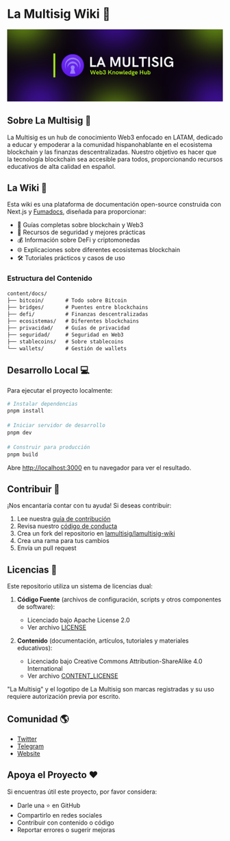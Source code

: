 # La Multisig Wiki 🧠

<p align="center">
  <img src="public/header.png" alt="La Multisig Logo" width="1500"/>
</p>

## Sobre La Multisig 🧠

La Multisig es un hub de conocimiento Web3 enfocado en LATAM, dedicado a educar y empoderar a la comunidad hispanohablante en el ecosistema blockchain y las finanzas descentralizadas. Nuestro objetivo es hacer que la tecnología blockchain sea accesible para todos, proporcionando recursos educativos de alta calidad en español.

## La Wiki 📖

Esta wiki es una plataforma de documentación open-source construida con Next.js y [Fumadocs](https://fumadocs.vercel.app), diseñada para proporcionar:

- 📝 Guías completas sobre blockchain y Web3
- 🔐 Recursos de seguridad y mejores prácticas
- 💰 Información sobre DeFi y criptomonedas
- 🌐 Explicaciones sobre diferentes ecosistemas blockchain
- 🛠️ Tutoriales prácticos y casos de uso

### Estructura del Contenido

```
content/docs/
├── bitcoin/       # Todo sobre Bitcoin
├── bridges/       # Puentes entre blockchains
├── defi/          # Finanzas descentralizadas
├── ecosistemas/   # Diferentes blockchains
├── privacidad/    # Guías de privacidad
├── seguridad/     # Seguridad en Web3
├── stablecoins/   # Sobre stablecoins
└── wallets/       # Gestión de wallets
```

## Desarrollo Local 💻

Para ejecutar el proyecto localmente:

```bash
# Instalar dependencias
pnpm install

# Iniciar servidor de desarrollo
pnpm dev

# Construir para producción
pnpm build
```

Abre [http://localhost:3000](http://localhost:3000) en tu navegador para ver el resultado.

## Contribuir 🤝

¡Nos encantaría contar con tu ayuda! Si deseas contribuir:

1. Lee nuestra [guía de contribución](CONTRIBUTING.md)
2. Revisa nuestro [código de conducta](CODE_OF_CONDUCT.md)
3. Crea un fork del repositorio en [lamultisig/lamultisig-wiki](https://github.com/lamultisig/lamultisig-wiki)
4. Crea una rama para tus cambios
5. Envía un pull request

## Licencias 📄

Este repositorio utiliza un sistema de licencias dual:

1. **Código Fuente** (archivos de configuración, scripts y otros componentes de software):
   - Licenciado bajo Apache License 2.0
   - Ver archivo [LICENSE](LICENSE)

2. **Contenido** (documentación, artículos, tutoriales y materiales educativos):
   - Licenciado bajo Creative Commons Attribution-ShareAlike 4.0 International
   - Ver archivo [CONTENT_LICENSE](CONTENT_LICENSE)

"La Multisig" y el logotipo de La Multisig son marcas registradas y su uso requiere autorización previa por escrito.

## Comunidad 🌎

- [Twitter](https://twitter.com/lamultisig)
- [Telegram](https://t.me/lamultisig)
- [Website](https://lamultisig.xyz)

## Apoya el Proyecto ❤️

Si encuentras útil este proyecto, por favor considera:
- Darle una ⭐️ en GitHub
- Compartirlo en redes sociales
- Contribuir con contenido o código
- Reportar errores o sugerir mejoras
